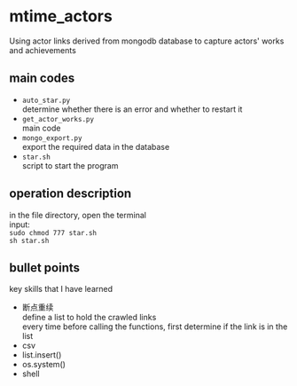 # mtime_actors
Using actor links derived from mongodb database to capture actors' works and achievements
## main codes
* `auto_star.py` <br> determine whether there is an error and whether to restart it<br>
* `get_actor_works.py` <br> main code <br>
* `mongo_export.py` <br> export the required data in the database <br>
* `star.sh` <br> script to start the program <br>
## operation description
in the file directory, open the terminal <br>
input: <br> 
`sudo chmod 777 star.sh`<br>
`sh star.sh`
## bullet points
key skills that I have learned <br>
* 断点重续 <br>
define a list to hold the crawled links <br>
every time before calling the functions, first determine if the link is in the list
* csv
* list.insert()
* os.system()
* shell
